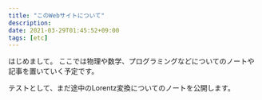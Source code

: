 ```yaml
---
title: "このWebサイトについて"
description:
date: 2021-03-29T01:45:52+09:00
tags: [etc]
---
```


はじめまして。
ここでは物理や数学、プログラミングなどについてのノートや記事を置いていく予定です。

テストとして、まだ途中のLorentz変換についてのノートを公開します。